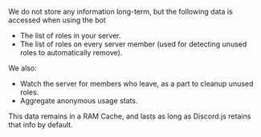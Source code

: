 We do not store any information long-term, but the following data is accessed when using the bot
- The list of roles in your server.
- The list of roles on every server member (used for detecting unused roles to automatically remove).

We also:
- Watch the server for members who leave, as a part to cleanup unused roles.
- Aggregate anonymous usage stats.

This data remains in a RAM Cache, and lasts as long as Discord.js retains that info by default.
